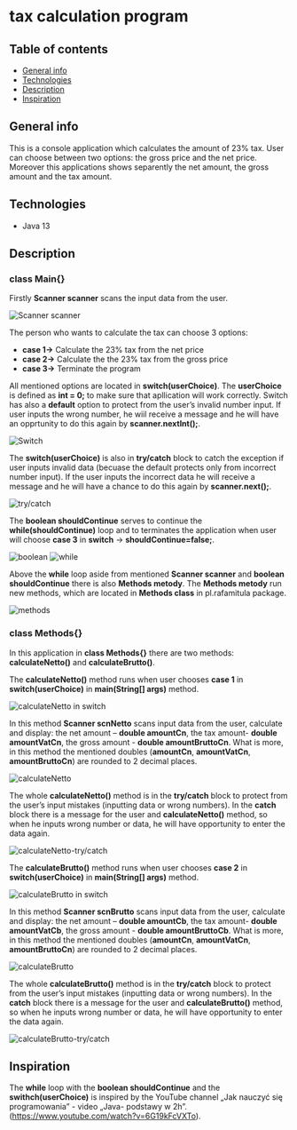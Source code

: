 # tax calculation program 

## Table of contents
* [General info](#general-info)
* [Technologies](#technologies)
* [Description](#description)
* [Inspiration](#inspiration)


## General info

This is a console application which calculates the amount of 23% tax. User can choose between two options: the gross price and the net price. Moreover this applications shows separently the net amount, the gross amount and the tax amount.

## Technologies 
* Java 13

## Description 
### class Main{}

Firstly **Scanner scanner** scans the input data from the user. 

![Scanner scanner](./img/scanner-edit.png)

The person who wants to calculate the tax can choose 3 options: 
* **case 1->** Calculate the 23% tax from the net price
* **case 2->** Calculate the the 23% tax from the gross price
* **case 3->** Terminate the program

All mentioned options are located in **switch(userChoice)**. The **userChoice** is defined as **int = 0;** to make sure that apllication will work correctly. Switch has also a **default** option to protect from the user’s invalid number input. If user inputs the wrong number, he wiil receive a message and he will have an opprtunity to do this again by **scanner.nextInt();**.

![Switch](./img/switch-edit.png)

The **switch(userChoice)** is also in **try/catch** block to catch the exception if user inputs invalid data (becuase the default protects only from incorrect number input). If the user inputs the incorrect data he will receive a message and  he will have a chance to do this again by **scanner.next();**.

![try/catch](./img/trycatchblock-edit.png)

The **boolean shouldContinue** serves to continue the **while(shouldContinue)** loop and to terminates the application when user will choose 
**case 3** in **switch** ->  **shouldContinue=false;**.

![boolean](./img/boolean-edit.png)
![while](./img/while-edit.png)



Above the **while** loop aside from mentioned **Scanner scanner** and  **boolean shouldContinue** there is also **Methods metody**.
The **Methods metody** run new methods, which are located in **Methods class** in pl.rafamitula package.


![methods](./img/metody-edit.png)

### class Methods{}

In  this application in **class Methods{}** there are two methods: **calculateNetto()** and **calculateBrutto()**.

The **calculateNetto()** method runs when user chooses **case 1** in **switch(userChoice)** in **main(String[] args)** method.  

![calculateNetto in switch](./img/metody.calculateNetto-edit.png)

In this method **Scanner scnNetto** scans input data from the user, calculate and display: the net amount – **double amountCn**, the tax amount- **double amountVatCn**, the gross amount - **double amountBruttoCn**. What is more, in this method the mentioned doubles (**amountCn**, **amountVatCn**, **amountBruttoCn**) are rounded to 2 decimal places.

![calculateNetto](./img/calculateNetto-edit.png)

The whole **calculateNetto()** method is in the **try/catch** block to protect from the user’s input mistakes (inputting data or wrong numbers). In the **catch** block there is a message for the user and **calculateNetto()** method, so when he inputs wrong number or data, he will have opportunity to enter the data again.

![calculateNetto-try/catch](./img/calculateNetto-trycatch-edit.png)

The **calculateBrutto()** method runs when user chooses **case 2** in **switch(userChoice)** in **main(String[] args)** method.  

![calculateBrutto in switch](./img/metody.calculateBrutto-edit.png)

In this method **Scanner scnBrutto** scans input data from the user, calculate and display: the net amount – **double amountCb**, the tax amount- **double amountVatCb**, the gross amount - **double amountBruttoCb**. What is more, in this method the mentioned doubles (**amountCn**, **amountVatCn**, **amountBruttoCn**) are rounded to 2 decimal places.

![calculateBrutto](./img/calculateBrutto-edit.png)

The whole **calculateBrutto()** method is in the **try/catch** block to protect from the user’s input mistakes (inputting data or wrong numbers). In the **catch** block there is a message for the user and **calculateBrutto()** method, so when he inputs wrong number or data, he will have opportunity to enter the data again.

![calculateBrutto-try/catch](./img/calculateBrutto-trycatch-edit.png)

## Inspiration

The **while** loop with the **boolean shouldContinue** and the **swithch(userChoice)** is inspired by the YouTube channel „Jak nauczyć się programowania” - video „Java- podstawy w 2h”. (https://www.youtube.com/watch?v=6G19kFcVXTo).


